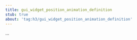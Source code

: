 ```yaml
---
title: gui_widget_position_animation_definition
stub: true
about: 'tag:h3/gui_widget_position_animation_definition'
---
```

...

